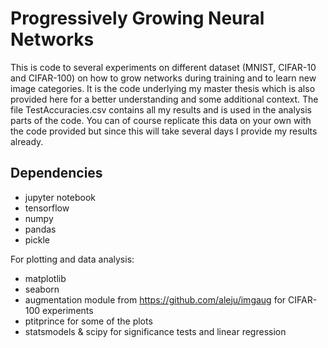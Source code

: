 # Progressively Growing Neural Networks
This is code to several experiments on different dataset (MNIST, CIFAR-10 and CIFAR-100) on how to grow networks during training 
and to learn new image categories. It is the code underlying my master thesis which is also provided here for a better understanding and 
some additional context. The file TestAccuracies.csv contains all my results and is used in the analysis parts of the code. You can of course replicate this data on your own with the code provided but since this will take several days I provide my results already.

## Dependencies

* jupyter notebook
* tensorflow
* numpy
* pandas
* pickle

For plotting and data analysis:

* matplotlib
* seaborn
* augmentation module from https://github.com/aleju/imgaug for CIFAR-100 experiments
* ptitprince for some of the plots
* statsmodels & scipy for significance tests and linear regression
